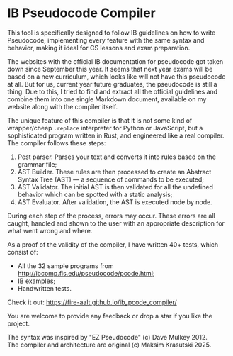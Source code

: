 # IB Pseudocode Compiler

This tool is specifically designed to follow IB guidelines on how to write Pseudocode, implementing every feature with the same syntax and behavior, making it ideal for CS lessons and exam preparation.

The websites with the official IB documentation for pseudocode got taken down since September this year. It seems that next year exams will be based on a new curriculum, which looks like will not have this pseudocode at all. But for us, current year future graduates, the pseudocode is still a thing. Due to this, I tried to find and extract all the official guidelines and combine them into one single Markdown document, available on my website along with the compiler itself.

The unique feature of this compiler is that it is not some kind of wrapper/cheap `.replace` interpreter for Python or JavaScript, but a sophisticated program written in Rust, and engineered like a real compiler. The compiler follows these steps:

1. Pest parser. Parses your text and converts it into rules based on the grammar file;
2. AST Builder. These rules are then processed to create an Abstract Syntax Tree (AST) — a sequence of commands to be executed;
3. AST Validator. The initial AST is then validated for all the undefined behavior which can be spotted with a static analysis;
4. AST Evaluator. After validation, the AST is executed node by node.

During each step of the process, errors may occur. These errors are all caught, handled and shown to the user with an appropriate description for what went wrong and where.

As a proof of the validity of the compiler, I have written 40+ tests, which consist of:
* All the 32 sample programs from http://ibcomp.fis.edu/pseudocode/pcode.html;
* IB examples;
* Handwritten tests.

Check it out: https://fire-aalt.github.io/ib_pcode_compiler/

You are welcome to provide any feedback or drop a star if you like the project.

The syntax was inspired by "EZ Pseudocode" (c) Dave Mulkey 2012.
<br>The compiler and architecture are original (c) Maksim Krasutski 2025.